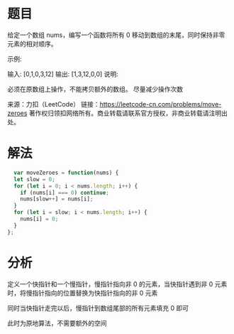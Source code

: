 
# 题目

给定一个数组 nums，编写一个函数将所有 0 移动到数组的末尾，同时保持非零元素的相对顺序。

示例:

输入: [0,1,0,3,12]
输出: [1,3,12,0,0]
说明:

必须在原数组上操作，不能拷贝额外的数组。
尽量减少操作次数

来源：力扣（LeetCode）
链接：https://leetcode-cn.com/problems/move-zeroes
著作权归领扣网络所有。商业转载请联系官方授权，非商业转载请注明出处。

# 解法

```javascript
  var moveZeroes = function(nums) {
  let slow = 0;
  for (let i = 0; i < nums.length; i++) {
    if (nums[i] === 0) continue;
    nums[slow++] = nums[i];
  }
  for (let i = slow; i < nums.length; i++) {
    nums[i] = 0;
  }
};
```

# 分析

定义一个快指针和一个慢指针，慢指针指向非 0 的元素，当快指针遇到非 0 元素时，将慢指针指向的位置替换为快指针指向的非 0 元素

同时当快指针走完以后，慢指针到数组尾部的所有元素填充 0 即可

此时为原地算法，不需要额外的空间

